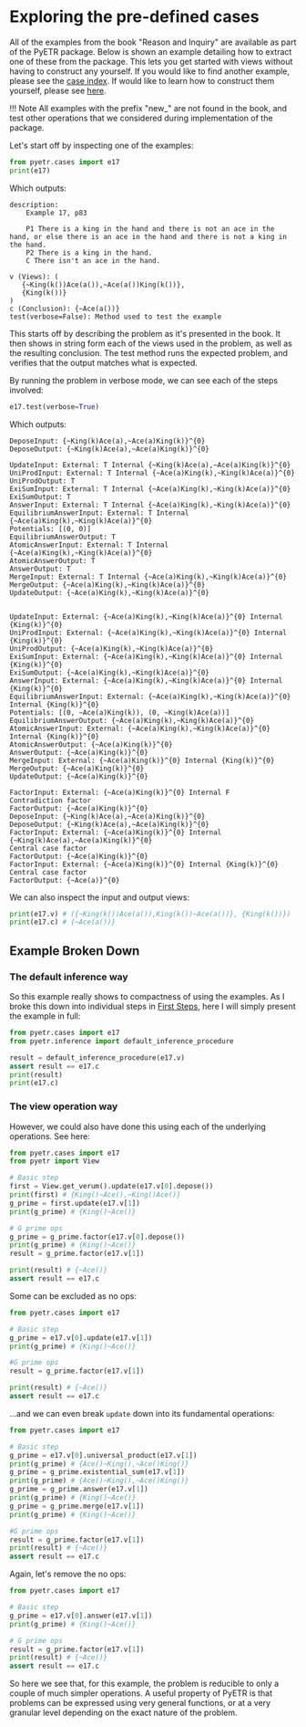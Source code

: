 # Exploring the pre-defined cases

All of the examples from the book "Reason and Inquiry" are available as part of the PyETR package. Below is shown an example detailing how to extract one of these from the package. This lets you get started with views without having to construct any yourself. If you would like to find another example, please see the [case index](../reference/case_index.md). If would like to learn how to construct them yourself, please see [here](./view_construction.md).

!!! Note
    All examples with the prefix "new_" are not found in the book, and test other operations that we considered during implementation of the package.

Let's start off by inspecting one of the examples:

```py
from pyetr.cases import e17
print(e17)
```
Which outputs:
```
description:
    Example 17, p83

    P1 There is a king in the hand and there is not an ace in the hand, or else there is an ace in the hand and there is not a king in the hand.
    P2 There is a king in the hand.
    C There isn't an ace in the hand.
    
v (Views): (
   {~King(k())Ace(a()),~Ace(a())King(k())},
   {King(k())}
)
c (Conclusion): {~Ace(a())}
test(verbose=False): Method used to test the example
```

This starts off by describing the problem as it's presented in the book. It then shows in string form each of the views used in the problem, as well as the resulting conclusion. The test method runs the expected problem, and verifies that the output matches what is expected.

By running the problem in verbose mode, we can see each of the steps involved:

```python
e17.test(verbose=True)
```
Which outputs:
```
DeposeInput: {~King(k)Ace(a),~Ace(a)King(k)}^{0}
DeposeOutput: {~King(k)Ace(a),~Ace(a)King(k)}^{0}

UpdateInput: External: T Internal {~King(k)Ace(a),~Ace(a)King(k)}^{0}
UniProdInput: External: T Internal {~Ace(a)King(k),~King(k)Ace(a)}^{0}
UniProdOutput: T
ExiSumInput: External: T Internal {~Ace(a)King(k),~King(k)Ace(a)}^{0}
ExiSumOutput: T
AnswerInput: External: T Internal {~Ace(a)King(k),~King(k)Ace(a)}^{0}
EquilibriumAnswerInput: External: T Internal {~Ace(a)King(k),~King(k)Ace(a)}^{0}
Potentials: [(0, 0)]
EquilibriumAnswerOutput: T
AtomicAnswerInput: External: T Internal {~Ace(a)King(k),~King(k)Ace(a)}^{0}
AtomicAnswerOutput: T
AnswerOutput: T
MergeInput: External: T Internal {~Ace(a)King(k),~King(k)Ace(a)}^{0}
MergeOutput: {~Ace(a)King(k),~King(k)Ace(a)}^{0}
UpdateOutput: {~Ace(a)King(k),~King(k)Ace(a)}^{0}


UpdateInput: External: {~Ace(a)King(k),~King(k)Ace(a)}^{0} Internal {King(k)}^{0}
UniProdInput: External: {~Ace(a)King(k),~King(k)Ace(a)}^{0} Internal {King(k)}^{0}
UniProdOutput: {~Ace(a)King(k),~King(k)Ace(a)}^{0}
ExiSumInput: External: {~Ace(a)King(k),~King(k)Ace(a)}^{0} Internal {King(k)}^{0}
ExiSumOutput: {~Ace(a)King(k),~King(k)Ace(a)}^{0}
AnswerInput: External: {~Ace(a)King(k),~King(k)Ace(a)}^{0} Internal {King(k)}^{0}
EquilibriumAnswerInput: External: {~Ace(a)King(k),~King(k)Ace(a)}^{0} Internal {King(k)}^{0}
Potentials: [(0, ~Ace(a)King(k)), (0, ~King(k)Ace(a))]
EquilibriumAnswerOutput: {~Ace(a)King(k),~King(k)Ace(a)}^{0}
AtomicAnswerInput: External: {~Ace(a)King(k),~King(k)Ace(a)}^{0} Internal {King(k)}^{0}
AtomicAnswerOutput: {~Ace(a)King(k)}^{0}
AnswerOutput: {~Ace(a)King(k)}^{0}
MergeInput: External: {~Ace(a)King(k)}^{0} Internal {King(k)}^{0}
MergeOutput: {~Ace(a)King(k)}^{0}
UpdateOutput: {~Ace(a)King(k)}^{0}

FactorInput: External: {~Ace(a)King(k)}^{0} Internal F
Contradiction factor
FactorOutput: {~Ace(a)King(k)}^{0}
DeposeInput: {~King(k)Ace(a),~Ace(a)King(k)}^{0}
DeposeOutput: {~King(k)Ace(a),~Ace(a)King(k)}^{0}
FactorInput: External: {~Ace(a)King(k)}^{0} Internal {~King(k)Ace(a),~Ace(a)King(k)}^{0}
Central case factor
FactorOutput: {~Ace(a)King(k)}^{0}
FactorInput: External: {~Ace(a)King(k)}^{0} Internal {King(k)}^{0}
Central case factor
FactorOutput: {~Ace(a)}^{0}
```

We can also inspect the input and output views:

```python
print(e17.v) # ({~King(k())Ace(a()),King(k())~Ace(a())}, {King(k())})
print(e17.c) # {~Ace(a())}
```

## Example Broken Down
### The default inference way

So this example really shows to compactness of using the examples. As I broke this down into individual steps in [First Steps](./first_steps.md), here I will simply present the example in full:

```py
from pyetr.cases import e17
from pyetr.inference import default_inference_procedure

result = default_inference_procedure(e17.v)
assert result == e17.c
print(result)
print(e17.c)
```
### The view operation way

However, we could also have done this using each of the underlying operations. See here:

```py
from pyetr.cases import e17
from pyetr import View

# Basic step
first = View.get_verum().update(e17.v[0].depose())
print(first) # {King()~Ace(),~King()Ace()}
g_prime = first.update(e17.v[1])
print(g_prime) # {King()~Ace()}

# G prime ops
g_prime = g_prime.factor(e17.v[0].depose())
print(g_prime) # {King()~Ace()}
result = g_prime.factor(e17.v[1])

print(result) # {~Ace()}
assert result == e17.c
```

Some can be excluded as no ops:

```py
from pyetr.cases import e17

# Basic step
g_prime = e17.v[0].update(e17.v[1])
print(g_prime) # {King()~Ace()}

#G prime ops
result = g_prime.factor(e17.v[1])

print(result) # {~Ace()}
assert result == e17.c
```

...and we can even break `update` down into its fundamental operations:

```py
from pyetr.cases import e17

# Basic step
g_prime = e17.v[0].universal_product(e17.v[1])
print(g_prime) # {Ace()~King(),~Ace()King()}
g_prime = g_prime.existential_sum(e17.v[1])
print(g_prime) # {Ace()~King(),~Ace()King()}
g_prime = g_prime.answer(e17.v[1])
print(g_prime) # {King()~Ace()}
g_prime = g_prime.merge(e17.v[1])
print(g_prime) # {King()~Ace()}

#G prime ops
result = g_prime.factor(e17.v[1])
print(result) # {~Ace()}
assert result == e17.c
```
Again, let's remove the no ops:

```py
from pyetr.cases import e17

# Basic step
g_prime = e17.v[0].answer(e17.v[1])
print(g_prime) # {King()~Ace()}

# G prime ops
result = g_prime.factor(e17.v[1])
print(result) # {~Ace()}
assert result == e17.c
```

So here we see that, for this example, the problem is reducible to only a couple of much simpler operations. A useful property of PyETR is that problems can be expressed using very general functions, or at a very granular level depending on the exact nature of the problem.
